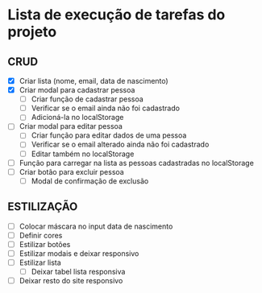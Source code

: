 # Lista de execução de tarefas do projeto

## CRUD
- [x] Criar lista (nome, email, data de nascimento)
- [x] Criar modal para cadastrar pessoa
    - [ ] Criar função de cadastrar pessoa
    - [ ] Verificar se o email ainda não foi cadastrado
    - [ ] Adicioná-la no localStorage
- [ ] Criar modal para editar pessoa
    - [ ] Criar função para editar dados de uma pessoa
    - [ ] Verificar se o email alterado ainda não foi cadastrado
    - [ ] Editar também no localStorage
- [ ] Função para carregar na lista as pessoas cadastradas no localStorage
- [ ] Criar botão para excluir pessoa
    - [ ] Modal de confirmação de exclusão

## ESTILIZAÇÃO
- [ ] Colocar máscara no input data de nascimento
- [ ] Definir cores
- [ ] Estilizar botões
- [ ] Estilizar modais e deixar responsivo
- [ ] Estilizar lista
    - [ ] Deixar tabel lista responsiva
- [ ] Deixar resto do site responsivo
